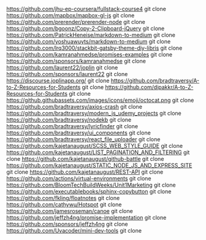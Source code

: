 https://github.com/jhu-ep-coursera/fullstack-course4
git clone https://github.com/mapbox/mapbox-gl-js
git clone https://github.com/prerender/prerender-node
git clone https://github.com/bgoonz/Copy-2-Clipboard-jQuery
git clone https://github.com/PatrickHeneise/markdown-to-medium
git clone https://github.com/yoshuawuyts/markdown-to-medium
git clone https://github.com/lrq3000/stackbit-gatsby-theme-diy-libris
git clone https://github.com/kamranahmedse/promises-examples
git clone https://github.com/sponsors/kamranahmedse
git clone https://github.com/laurent22/joplin
git clone https://github.com/sponsors/laurent22
git clone https://discourse.joplinapp.org/
git clone https://github.com/bradtraversy/A-to-Z-Resources-for-Students
git clone https://github.com/dipakkr/A-to-Z-Resources-for-Students
git clone https://github.githubassets.com/images/icons/emoji/octocat.png
git clone https://github.com/bradtraversy/axios-crash
git clone https://github.com/bradtraversy/modern_js_udemy_projects
git clone https://github.com/bradtraversy/nodekb
git clone https://github.com/bradtraversy/lyricfinder
git clone https://github.com/bradtraversy/ui_components
git clone https://github.com/bradtraversy/react_file_uploader
git clone https://github.com/kajetanaugust/SCSS_WEB_STYLE_GUIDE
git clone https://github.com/kajetanaugust/LIST_PAGINATION_AND_FILTERING
git clone https://github.com/kajetanaugust/github-battle
git clone https://github.com/kajetanaugust/STATIC_NODE_JS_AND_EXPRESS_SITE
git clone https://github.com/kajetanaugust/REST-API
git clone https://github.com/actions/virtual-environments
git clone https://github.com/BloomTechBuildWeeks/Unit1Marketing
git clone https://github.com/executablebooks/sphinx-copybutton
git clone https://github.com/fkling/floatnotes
git clone https://github.com/cathywu/Hotspot
git clone https://github.com/jamesroseman/canoe
git clone https://github.com/jeffzh4ng/promise-implementation
git clone https://github.com/sponsors/jeffzh4ng
git clone https://github.com/Uvacoder/mini-dev-tools
git clone 
